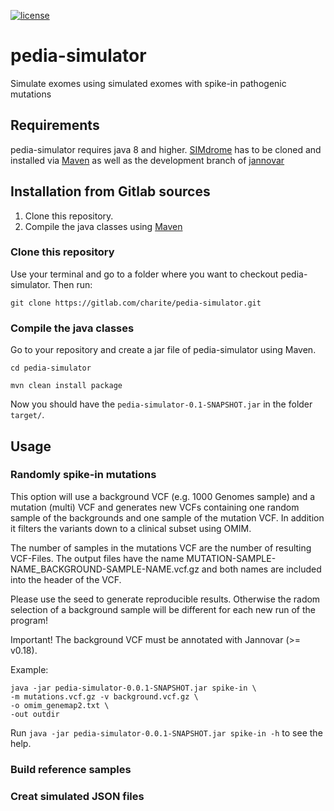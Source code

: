 
[![license](https://img.shields.io/badge/licence-GNU%20GPLv3-blue.svg)](https://www.gnu.org/licenses/gpl-3.0.txt)


# pedia-simulator
Simulate exomes using simulated exomes with spike-in pathogenic mutations

## Requirements

pedia-simulator requires java 8 and higher. [SIMdrome](https://github.com/visze/simdrom) has to be cloned and installed via [Maven](https://maven.apache.org/) as well as the development branch of [jannovar](https://github.com/charite/jannovar/tree/develop)

## Installation from Gitlab sources

1. Clone this repository.
2. Compile the java classes using [Maven](https://maven.apache.org/)

### Clone this repository

Use your terminal and go to a folder where you want to checkout pedia-simulator. Then run:

```
git clone https://gitlab.com/charite/pedia-simulator.git
```

### Compile the java classes

Go to your repository and create a jar file of pedia-simulator using Maven.

```
cd pedia-simulator

mvn clean install package
```

Now you should have the  `pedia-simulator-0.1-SNAPSHOT.jar` in the folder `target/`.

## Usage

### Randomly spike-in mutations

This option will use a background VCF (e.g. 1000 Genomes sample) and a mutation (multi) VCF and generates new VCFs containing one random sample of the backgrounds and one sample of the mutation VCF. In addition it filters the variants down to a clinical subset using OMIM.

The number of samples in the mutations VCF are the number of resulting VCF-Files. The output files have the name MUTATION-SAMPLE-NAME_BACKGROUND-SAMPLE-NAME.vcf.gz and both names are included into the header of the VCF.

Please use the seed to generate reproducible results. Otherwise the radom selection of a background sample will be different for each new run of the program!

Important! The background VCF must be annotated with Jannovar (>= v0.18).

Example:

```
java -jar pedia-simulator-0.0.1-SNAPSHOT.jar spike-in \
-m mutations.vcf.gz -v background.vcf.gz \
-o omim_genemap2.txt \
-out outdir
```

Run `java -jar pedia-simulator-0.0.1-SNAPSHOT.jar spike-in -h` to see the help. 
 

### Build reference samples

### Creat simulated JSON files
